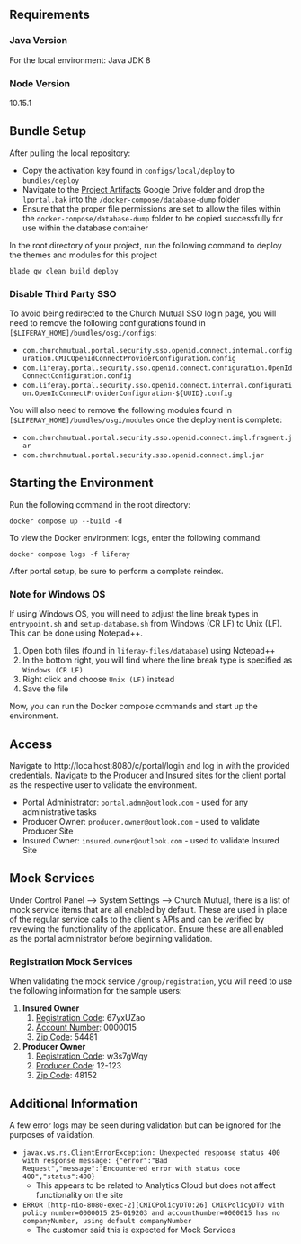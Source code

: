 ## Requirements

### Java Version
For the local environment: Java JDK 8

### Node Version
10.15.1


## Bundle Setup

After pulling the local repository:
- Copy the activation key found in `configs/local/deploy` to `bundles/deploy`
- Navigate to the [Project Artifacts](https://drive.google.com/drive/folders/1YdyG64xmXsTGDBJO8u-Hr2tu4SQvals1) Google Drive folder and drop the `lportal.bak` into the `/docker-compose/database-dump` folder
- Ensure that the proper file permissions are set to allow the files within the `docker-compose/database-dump` folder to be copied successfully for use within the database container

In the root directory of your project, run the following command to deploy the themes and modules for this project

```
blade gw clean build deploy
```

### Disable Third Party SSO
To avoid being redirected to the Church Mutual SSO login page, you will need to remove the following configurations found in `[$LIFERAY_HOME]/bundles/osgi/configs`:
* `com.churchmutual.portal.security.sso.openid.connect.internal.configuration.CMICOpenIdConnectProviderConfiguration.config`
* `com.liferay.portal.security.sso.openid.connect.configuration.OpenIdConnectConfiguration.config`
* `com.liferay.portal.security.sso.openid.connect.internal.configuration.OpenIdConnectProviderConfiguration-${UUID}.config`

You will also need to remove the following modules found in `[$LIFERAY_HOME]/bundles/osgi/modules` once the deployment is complete:
* `com.churchmutual.portal.security.sso.openid.connect.impl.fragment.jar`
* `com.churchmutual.portal.security.sso.openid.connect.impl.jar`

## Starting the Environment

Run the following command in the root directory:

```
docker compose up --build -d
```

To view the Docker environment logs, enter the following command:

```
docker compose logs -f liferay
```

After portal setup, be sure to perform a complete reindex.

### Note for Windows OS
If using Windows OS, you will need to adjust the line break types in `entrypoint.sh` and `setup-database.sh` from Windows (CR LF) to Unix (LF). This can be done using Notepad++.
1. Open both files (found in `liferay-files/database`) using Notepad++
2. In the bottom right, you will find where the line break type is specified as `Windows (CR LF)`
3. Right click and choose `Unix (LF)` instead
4. Save the file

Now, you can run the Docker compose commands and start up the environment.


## Access

Navigate to http://localhost:8080/c/portal/login and log in with the provided credentials. Navigate to the Producer and Insured sites for the client portal as the respective user to validate the environment.

- Portal Administrator: `portal.admn@outlook.com` - used for any administrative tasks
- Producer Owner: `producer.owner@outlook.com` - used to validate Producer Site
- Insured Owner: `insured.owner@outlook.com` - used to validate Insured Site


## Mock Services

Under Control Panel --> System Settings --> Church Mutual, there is a list of mock service items that are all enabled by default. These are used in place of the regular service calls to the client's APIs and can be verified by reviewing the functionality of the application. Ensure these are all enabled as the portal administrator before beginning validation.

### Registration Mock Services
When validating the mock service `/group/registration`, you will need to use the following information for the sample users:
1. **Insured Owner**
   1. <u>Registration Code</u>: 67yxUZao
   2. <u>Account Number</u>: 0000015
   3. <u>Zip Code</u>: 54481
2. **Producer Owner**
   1. <u>Registration Code</u>: w3s7gWqy
   2. <u>Producer Code</u>: 12-123
   3. <u>Zip Code</u>: 48152

## Additional Information
A few error logs may be seen during validation but can be ignored for the purposes of validation.
- `javax.ws.rs.ClientErrorException: Unexpected response status 400 with response message: {"error":"Bad Request","message":"Encountered error with status code 400","status":400}`
   - This appears to be related to Analytics Cloud but does not affect functionality on the site
- `ERROR [http-nio-8080-exec-2][CMICPolicyDTO:26] CMICPolicyDTO with policy number=0000015 25-019203 and accountNumber=0000015 has no companyNumber, using default companyNumber`
  - The customer said this is expected for Mock Services